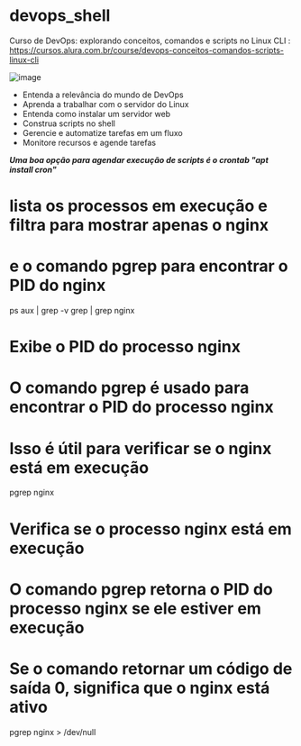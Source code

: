 # devops_shell
Curso de DevOps: explorando conceitos, comandos e scripts no Linux CLI : https://cursos.alura.com.br/course/devops-conceitos-comandos-scripts-linux-cli

![image](https://github.com/user-attachments/assets/fdbb9d08-c989-41a7-b23b-7a2278041475)

* Entenda a relevância do mundo de DevOps
* Aprenda a trabalhar com o servidor do Linux
* Entenda como instalar um servidor web
* Construa scripts no shell
* Gerencie e automatize tarefas em um fluxo
* Monitore recursos e agende tarefas


***Uma boa opção para agendar execução de scripts é o crontab "apt install cron"***

# lista os processos em execução e filtra para mostrar apenas o nginx
# e o comando pgrep para encontrar o PID do nginx
ps aux | grep -v grep | grep nginx

# Exibe o PID do processo nginx
# O comando pgrep é usado para encontrar o PID do processo nginx
# Isso é útil para verificar se o nginx está em execução
pgrep nginx

# Verifica se o processo nginx está em execução
# O comando pgrep retorna o PID do processo nginx se ele estiver em execução
# Se o comando retornar um código de saída 0, significa que o nginx está ativo
pgrep nginx > /dev/null

